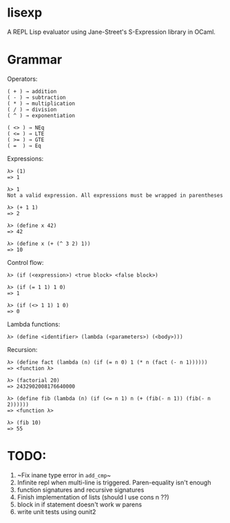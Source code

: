 # lisexp
A REPL Lisp evaluator using Jane-Street's S-Expression library in OCaml.

# Grammar

Operators:
```
( + ) → addition
( - ) → subtraction
( * ) → multiplication
( / ) → division
( ^ ) → exponentiation

( <> ) → NEq
( <= ) → LTE
( >= ) → GTE
( =  ) → Eq
```

Expressions:
```
λ> (1)
=> 1

λ> 1
Not a valid expression. All expressions must be wrapped in parentheses

λ> (+ 1 1)
=> 2

λ> (define x 42)
=> 42

λ> (define x (+ (^ 3 2) 1))
=> 10
```

Control flow:
```
λ> (if (<expression>) <true block> <false block>)

λ> (if (= 1 1) 1 0)
=> 1

λ> (if (<> 1 1) 1 0)
=> 0
```

Lambda functions:
```
λ> (define <identifier> (lambda (<parameters>) (<body>)))
```

Recursion:
```
λ> (define fact (lambda (n) (if (= n 0) 1 (* n (fact (- n 1))))))
=> <function λ>

λ> (factorial 20)
=> 2432902008176640000

λ> (define fib (lambda (n) (if (<= n 1) n (+ (fib(- n 1)) (fib(- n 2))))))
=> <function λ>

λ> (fib 10)
=> 55
```


# TODO:
1. ~Fix inane type error in `add_cmp`~
2. Infinite repl when multi-line is triggered. Paren-equality isn't enough
3. function signatures and recursive signatures
4. Finish implementation of lists (should I use cons n ??)
5. <then> block in if statement doesn't work w parens
6. write unit tests using ounit2

